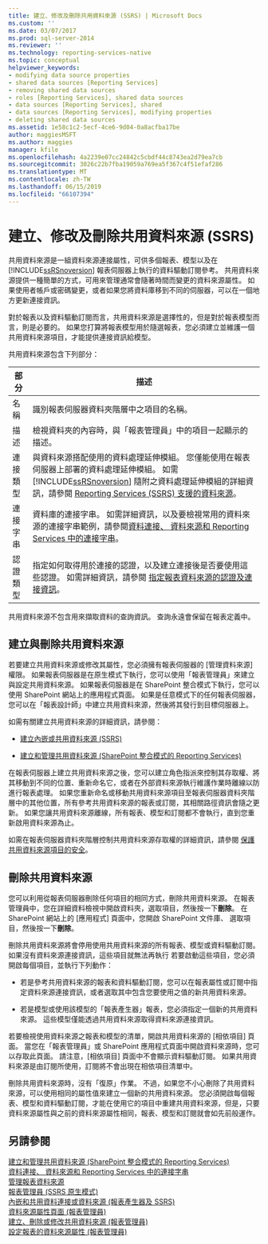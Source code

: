 ```yaml
---
title: 建立、修改及刪除共用資料來源 (SSRS) | Microsoft Docs
ms.custom: ''
ms.date: 03/07/2017
ms.prod: sql-server-2014
ms.reviewer: ''
ms.technology: reporting-services-native
ms.topic: conceptual
helpviewer_keywords:
- modifying data source properties
- shared data sources [Reporting Services]
- removing shared data sources
- roles [Reporting Services], shared data sources
- data sources [Reporting Services], shared
- data sources [Reporting Services], modifying properties
- deleting shared data sources
ms.assetid: 1e58c1c2-5ecf-4ce6-9d04-0a8acfba17be
author: maggiesMSFT
ms.author: maggies
manager: kfile
ms.openlocfilehash: 4a2239e07cc24842c5cbdf44c8743ea2d79ea7cb
ms.sourcegitcommit: 3026c22b7fba19059a769ea5f367c4f51efaf286
ms.translationtype: MT
ms.contentlocale: zh-TW
ms.lasthandoff: 06/15/2019
ms.locfileid: "66107394"
---
```

# <a name="create-modify-and-delete-shared-data-sources-ssrs"></a>建立、修改及刪除共用資料來源 (SSRS)
  共用資料來源是一組資料來源連接屬性，可供多個報表、模型以及在 [!INCLUDE[ssRSnoversion](../../includes/ssrsnoversion-md.md)] 報表伺服器上執行的資料驅動訂閱參考。 共用資料來源提供一種簡單的方式，可用來管理通常會隨著時間而變更的資料來源屬性。 如果使用者帳戶或密碼變更，或者如果您將資料庫移到不同的伺服器，可以在一個地方更新連接資訊。  
  
 對於報表以及資料驅動訂閱而言，共用資料來源是選擇性的，但是對於報表模型而言，則是必要的。 如果您打算將報表模型用於隨選報表，您必須建立並維護一個共用資料來源項目，才能提供連接資訊給模型。  
  
 共用資料來源包含下列部分：  
  
|部分|描述|  
|----------|-----------------|  
|名稱|識別報表伺服器資料夾階層中之項目的名稱。|  
|描述|檢視資料夾的內容時，與「報表管理員」中的項目一起顯示的描述。|  
|連接類型|與資料來源搭配使用的資料處理延伸模組。 您僅能使用在報表伺服器上部署的資料處理延伸模組。 如需 [!INCLUDE[ssRSnoversion](../../includes/ssrsnoversion-md.md)] 隨附之資料處理延伸模組的詳細資訊，請參閱 [Reporting Services &#40;SSRS&#41; 支援的資料來源](../create-deploy-and-manage-mobile-and-paginated-reports.md)。|  
|連接字串|資料庫的連接字串。 如需詳細資訊，以及要檢視常用的資料來源的連接字串範例，請參閱[資料連接、 資料來源和 Reporting Services 中的連接字串](../data-connections-data-sources-and-connection-strings-in-reporting-services.md)。|  
|認證類型|指定如何取得用於連接的認證，以及建立連接後是否要使用這些認證。 如需詳細資訊，請參閱 [指定報表資料來源的認證及連接資訊](../../integration-services/connection-manager/data-sources.md)。|  
  
 共用資料來源不包含用來擷取資料的查詢資訊。 查詢永遠會保留在報表定義中。  
  
## <a name="creating-and-modifying-a-shared-data-source"></a>建立與刪除共用資料來源  
 若要建立共用資料來源或修改其屬性，您必須擁有報表伺服器的 [管理資料來源]  權限。 如果報表伺服器是在原生模式下執行，您可以使用「報表管理員」來建立與設定共用資料來源。 如果報表伺服器是在 SharePoint 整合模式下執行，您可以使用 SharePoint 網站上的應用程式頁面。 如果是任意模式下的任何報表伺服器，您可以在「報表設計師」中建立共用資料來源，然後將其發行到目標伺服器上。  
  
 如需有關建立共用資料來源的詳細資訊，請參閱：  
  
-   [建立內嵌或共用資料來源 &#40;SSRS&#41;](../create-an-embedded-or-shared-data-source-ssrs.md)  
  
-   [建立和管理共用資料來源 &#40;SharePoint 整合模式的 Reporting Services&#41;](../create-manage-shared-data-sources-reporting-services-sharepoint-integrated-mode.md)  
  
 在報表伺服器上建立共用資料來源之後，您可以建立角色指派來控制其存取權、將其移動到不同的位置、重新命名它，或者在外部資料來源執行維護作業時離線以防進行報表處理。 如果您重新命名或移動共用資料來源項目至報表伺服器資料夾階層中的其他位置，所有參考共用資料來源的報表或訂閱，其相關路徑資訊會隨之更新。 如果您讓共用資料來源離線，所有報表、模型和訂閱都不會執行，直到您重新啟用資料來源為止。  
  
 如需在報表伺服器資料夾階層控制共用資料來源存取權的詳細資訊，請參閱 [保護共用資料來源項目的安全](../security/secure-shared-data-source-items.md)。  
  
## <a name="deleting-a-shared-data-source"></a>刪除共用資料來源  
 您可以利用從報表伺服器刪除任何項目的相同方式，刪除共用資料來源。 在報表管理員中，您在詳細資料檢視中開啟資料夾，選取項目，然後按一下**刪除**。 在 SharePoint 網站上的 [應用程式] 頁面中，您開啟 SharePoint 文件庫、 選取項目，然後按一下**刪除**。  
  
 刪除共用資料來源將會停用使用共用資料來源的所有報表、模型或資料驅動訂閱。 如果沒有資料來源連接資訊，這些項目就無法再執行 若要啟動這些項目，您必須開啟每個項目，並執行下列動作：  
  
-   若是參考共用資料來源的報表和資料驅動訂閱，您可以在報表屬性或訂閱中指定資料來源連接資訊，或者選取其中包含您要使用之值的新共用資料來源。  
  
-   若是模型或使用該模型的「報表產生器」報表，您必須指定一個新的共用資料來源。 這些模型僅能透過共用資料來源取得資料來源連接資訊。  
  
 若要檢視使用資料來源之報表和模型的清單，開啟共用資料來源的 [相依項目] 頁面。 當您在「報表管理員」或 SharePoint 應用程式頁面中開啟資料來源時，您可以存取此頁面。 請注意，[相依項目] 頁面中不會顯示資料驅動訂閱。 如果共用資料來源是由訂閱所使用，訂閱將不會出現在相依項目清單中。  
  
 刪除共用資料來源時，沒有「復原」作業。 不過，如果您不小心刪除了共用資料來源，可以使用相同的屬性值來建立一個新的共用資料來源。 您必須開啟每個報表、模型和資料驅動訂閱，才能在使用它的項目中重建共用資料來源，但是，只要資料來源屬性與之前的資料來源屬性相同，報表、模型和訂閱就會如先前般運作。  
  
## <a name="see-also"></a>另請參閱  
 [建立和管理共用資料來源 &#40;SharePoint 整合模式的 Reporting Services&#41;](../create-manage-shared-data-sources-reporting-services-sharepoint-integrated-mode.md)   
 [資料連接、 資料來源和 Reporting Services 中的連接字串](../data-connections-data-sources-and-connection-strings-in-reporting-services.md)   
 [管理報表資料來源](manage-report-data-sources.md)   
 [報表管理員 &#40;SSRS 原生模式&#41;](../report-manager-ssrs-native-mode.md)   
 [內嵌和共用資料連接或資料來源 &#40;報表產生器及 SSRS&#41;](../embedded-and-shared-data-connections-or-data-sources-report-builder-and-ssrs.md)   
 [資料來源屬性頁面 &#40;報表管理員&#41;](../data-sources-properties-page-report-manager.md)   
 [建立、刪除或修改共用資料來源 &#40;報表管理員&#41;](../create-delete-or-modify-a-shared-data-source-report-manager.md)   
 [設定報表的資料來源屬性 &#40;報表管理員&#41;](configure-data-source-properties-for-a-report-report-manager.md)  
  
  
